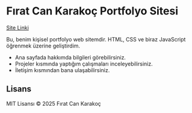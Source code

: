 # Fırat Can Karakoç Portfolyo Sitesi

[Site Linki](https://hypercan.github.io/personal-portfolio-html/)

Bu, benim kişisel portfolyo web sitemdir. HTML, CSS ve biraz JavaScript öğrenmek üzerine geliştirdim.



- Ana sayfada hakkımda bilgileri görebilirsiniz.
- Projeler kısmında yaptığım çalışmaları inceleyebilirsiniz.
- İletişim kısmından bana ulaşabilirsiniz.


## Lisans
MIT Lisansı © 2025 Fırat Can Karakoç
